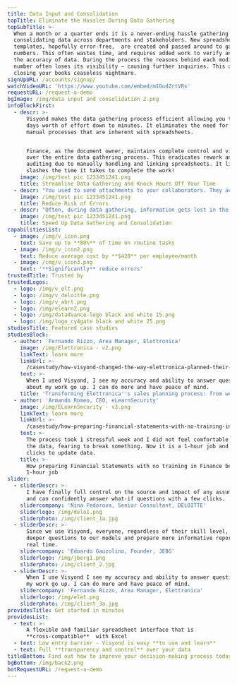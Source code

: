 ```yaml
---
title: Data Input and Consolidation
topTitle: Eliminate the Hassles During Data Gathering
topSubTitle: >-
  When a month or a quarter ends it is a never-ending hassle gathering and
  consolidating data across departments and stakeholders. New spreadsheet
  templates, hopefully error-free,  are created and passed around to gather the
  numbers. This often wastes time, and requires added work to verify and check
  the accuracy of data. During the process the reasons behind each modified
  number often loses its visibility – causing further inquiries. This all makes
  closing your books ceaseless nightmare.
signUpURL: /accounts/signup/
watchVideoURL: 'https://www.youtube.com/embed/mIOudZrtVRs'
requestURL: /request-a-demo
bgImage: /img/data input and consolidation 2.png
infoBlockFirst:
  - descr: >-
      Visyond makes the data gathering process efficient allowing you to cut
      days worth of effort down to minutes. It eliminates the need for all the
      manual processes that are inherent with spreadsheets. 


      Finance, as the document owner, maintains complete control and visibility
      over the entire data gathering process. This eradicates rework and manual
      auditing due to manually handling and linking spreadsheets. It literally
      slashes the time it takes to complete the work!
    image: /img/test pic 1233451241.png
    title: Streamline Data Gathering and Knock Hours Off Your Time
  - descr: "You used to send attachments to your collaborators. They accidentally changed layout or entered numbers in the wrong units. You had to spend days checking and rectifying all this, never being sure it was all correct. With Visyond you can:\n\n* Improve collaboration between finance and each business unit by notifying data requirements to each user\r\n* Securely share documents, and specify data and conversations to only authorized users\r\n* Create configurable digital documents residing in the cloud while allowing only authorized business units to view and modify their required portion – eliminating the need to email files\r\n* Define cells, sheets, workbooks, dashboards and slides that can be viewed and/or updated\r\n* Automatically maintain versions as data gets updated during each iteration or change\r\n"
    image: /img/test pic 1233451241.png
    title: Reduce Risk of Errors
  - descr: "Often, during data gathering, information gets lost in the endless stream of emails, inputs are added to the wrong cells, and outdated versions of the templates are floating around leaving everyone involved in the process confused and frustrated. With Visyond  you don’t have to worry about this anymore:\r\n\n* Automatically update layout changes maintaining complete synchronization and data accuracy with Visyond’s Template Manager\r\n* Capture and store all supporting data, comments, and collaborators identification within Visyond, allowing complete transparency while eliminating risk of losing data\r\n* Compare data from departments, territories, sold services, or products side by side with ease\r\n* Create multiple “what-if” scenarios with just a few clicks\r\n"
    image: /img/test pic 1233451241.png
    title: Speed Up Data Gathering and Consolidation
capabilitiesList:
  - image: /img/v_icon.png
    text: Save up to **80%** of time on routine tasks
  - image: /img/v_icon2.png
    text: Reduce average cost by **$420** per employee/month
  - image: /img/v_icon3.png
    text: '**Significantly** reduce errors'
trustedTitle: Trusted by
trustedLogos:
  - logo: /img/v_elt.png
  - logo: /img/v_deloitte.png
  - logo: /img/v_abrt.png
  - logo: /img/elearn2.png
  - logo: /img/datadvance-logo black and white 15.png
  - logo: /img/logo_cy4gate black and white 25.png
studiesTitle: Featured case studies
studiesBlock:
  - author: 'Fernando Rizzo, Area Manager, Elettronica'
    image: /img/Elettronica - v2.png
    linkText: learn more
    linkUrl: >-
      /casestudy/how-visyond-changed-the-way-elettronica-planned-their-sales-and-shortened-the-process-from-weeks-to-hours/
    text: >-
      When I used Visyond, I see my accuracy and ability to answer questions
      about my work go up. I can do more and have peace of mind.
    title: 'Transforming Elettronica''s sales planning process: from weeks to hours'
  - author: 'Armando Romeo, CEO, eLearnSecurity'
    image: /img/ELearnSecurity - v3.png
    linkText: learn more
    linkUrl: >-
      /casestudy/how-preparing-financial-statements-with-no-training-in-finance-became-a-1-hour-job/
    text: >-
      The process took 1 stressful week and I did not feel comfortable to update
      the data, fearing to break something. Now it is a 1-hour job and a few
      clicks to update data.
    title: >-
      How preparing Financial Statements with no training in Finance became a
      1-hour job
slider:
  - sliderDescr: >-
      I have finally full control on the source and impact of any assumptions,
      and can confidently answer what-if questions with a few clicks.
    slidercompany: 'Nina Fedorova, Senior Consultant, DELOITTE'
    sliderlogo: /img/delo1.png
    sliderphoto: /img/client_1a.jpg
  - sliderDescr: >-
      Since we use Visyond, everyone, regardless of their skill level, can ask
      deeper questions to our models and prepare more informative reports in
      real time.
    slidercompany: 'Edoardo Gauzolino, Founder, JEBG'
    sliderlogo: /img/jberg1.png
    sliderphoto: /img/client_2.jpg
  - sliderDescr: >-
      When I use Visyond I see my accuracy and ability to answer questions about
      my work go up. I can do more and have peace of mind.
    slidercompany: 'Fernando Rizzo, Area Manager, Elettronica'
    sliderlogo: /img/elet.png
    sliderphoto: /img/client_3a.jpg
providesTitle: Get started in minutes
providesList:
  - text: >-
      A flexible and familiar spreadsheet interface that is
      **cross-compatible**  with Excel
  - text: Low entry barrier - Visyond is easy **to use and learn**
  - text: Full **transparency and control** over your data
titleBottom: Find out how to improve your decision-making process today
bgBottom: /img/back2.png
botRequestURL: /request-a-demo
---
```


